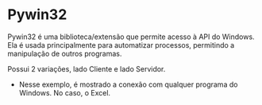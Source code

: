 # Pywin32

Pywin32 é uma biblioteca/extensão que permite acesso à API do Windows.
Ela é usada principalmente para automatizar processos, permitindo a manipulação de outros programas.

Possui 2 variações, lado Cliente e lado Servidor.

- Nesse exemplo, é mostrado a conexão com qualquer programa do Windows. No caso, o Excel.
